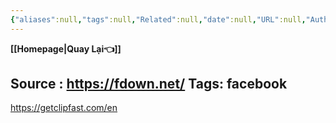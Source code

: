 ```yaml
---
{"aliases":null,"tags":null,"Related":null,"date":null,"URL":null,"Author":null,"dg-publish":true,"image":null,"permalink":"/IT/facebook/","dgPassFrontmatter":true,"noteIcon":"2","created":"2024-01-20T05:15:42.561+07:00","updated":"2024-02-01T15:13:40.000+07:00"}
---
```


**[[Homepage\|Quay Lại👈]]**

Source : https://fdown.net/
Tags: facebook
---
https://getclipfast.com/en  